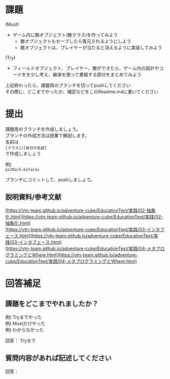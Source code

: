 # 課題

(Must)
- ゲーム内に敵オブジェクト(敵クラス)を作ってみよう
    - 敵オブジェクトもセーブしたら復元されるようにしよう
    - 敵オブジェクトは、プレイヤーが当たると消えるように実装してみよう

(Try)
- フィールドオブジェクト、プレイヤー、敵ができたら、ゲーム内の設計やコードをを少し考え、継承を使って重複する部分をまとめてみよう

上記終わったら、課題用のブランチを切ってpushしてください  
その際に、どこまでやったか、補足などをこのReadme.mdに書いてください  


# 提出

課題用のブランチを作成しましょう。  
ブランチの作成方法は授業で解説します。  
名前は  
```[クラス]/[自分の名前]```  
で作成しましょう  

例)  
```ps20a/k.mitarai```  

ブランチにコミットして、pushしましょう。  


## 説明資料/参考文献
[https://vtn-team.github.io/adventure-cube/EducationText/実践/02-抽象化.html](https://vtn-team.github.io/adventure-cube/EducationText/実践/02-抽象化.html)  
[https://vtn-team.github.io/adventure-cube/EducationText/実践/03-インタフェース.html](https://vtn-team.github.io/adventure-cube/EducationText/実践/03-インタフェース.html)  
[https://vtn-team.github.io/adventure-cube/EducationText/実践/04-メタプログラミングとWhere.html](https://vtn-team.github.io/adventure-cube/EducationText/実践/04-メタプログラミングとWhere.html)  


# 回答補足

## 課題をどこまでやれましたか？  

例) Tryまでやった  
例) Mustだけやった  
例) わからなかった  

回答： Tryまで


## 質問内容があれば記述してください  

回答： 


